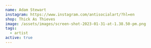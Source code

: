 ```yaml
---
name: Adam Stewart
instagram: https://www.instagram.com/antisocialart/?hl=en
shop: Thick As Thieves
image: /assets/images/screen-shot-2023-01-31-at-1.38.50-pm.png
tags:
  - artist
active: true
---
```

